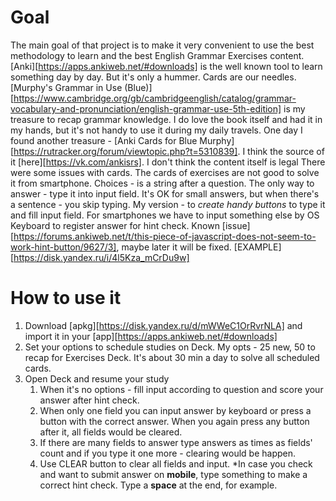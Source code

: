 # Goal
The main goal of that project is to make it very convenient to use the best methodology to learn and the best English Grammar Exercises content.
[Anki][https://apps.ankiweb.net/#downloads] is the well known tool to learn something day by day. But it's only a hummer. Cards are our needles.
[Murphy's Grammar in Use (Blue)][https://www.cambridge.org/gb/cambridgeenglish/catalog/grammar-vocabulary-and-pronunciation/english-grammar-use-5th-edition] is my treasure to recap grammar knowledge. I do love the book itself and had it in my hands, but it's not handy to use it during my daily travels. 
One day I found another treasure - [Anki Cards for Blue Murphy][https://rutracker.org/forum/viewtopic.php?t=5310839]. I think the source of it [here][https://vk.com/ankisrs]. I don't think the content itself is legal 
There were some issues with cards. The cards of exercises are not good to solve it from smartphone. Choices - is a string after a question. The only way to answer - type it into input field. It's OK for small answers, but when there's a sentence - you skip typing.
My version - to *create handy buttons* to type it and fill input field. For smartphones we have to input something else by OS Keyboard to register answer for hint check. Known [issue][https://forums.ankiweb.net/t/this-piece-of-javascript-does-not-seem-to-work-hint-button/9627/3], maybe later it will be fixed.
[EXAMPLE][https://disk.yandex.ru/i/4l5Kza_mCrDu9w]

# How to use it
1. Download [apkg][https://disk.yandex.ru/d/mWWeC1OrRvrNLA] and import it in your [app][https://apps.ankiweb.net/#downloads]
2. Set your options to schedule studies on Deck. My opts - 25 new, 50 to recap for Exercises Deck. It's about 30 min a day to solve all scheduled cards.
3. Open Deck and resume your study
	1. When it's no options - fill input according to question and score your answer after hint check.
	2. When only one field you can input answer by keyboard or press a button with the correct answer. When you again press any button after it, all fields would be cleared.
	3. If there are many fields to answer type answers as times as fields' count and if you type it one more - clearing would be happen.
	4. Use CLEAR button to clear all fields and input.
*In case you check and want to submit answer on **mobile**, type something to make a correct hint check. Type a **space** at the end, for example.

